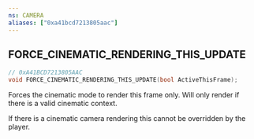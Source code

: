 ```yaml
---
ns: CAMERA
aliases: ["0xa41bcd7213805aac"]
---
```

## FORCE_CINEMATIC_RENDERING_THIS_UPDATE

```c
// 0xA41BCD7213805AAC
void FORCE_CINEMATIC_RENDERING_THIS_UPDATE(bool ActiveThisFrame);
```

Forces the cinematic mode to render this frame only. Will only render if there is a valid cinematic context.

If there is a cinematic camera rendering this cannot be overridden by the player.

